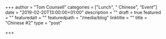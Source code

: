+++
author = "Tom Counsell"
categories = ["Lunch", " Chinese", "Event"]
date = "2019-02-20T13:00:00+01:00"
description = ""
draft = true
featured = ""
featuredalt = ""
featuredpath = "/media/blog"
linktitle = ""
title = "Chinese #2"
type = "post"

+++
